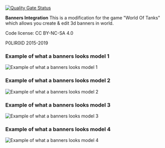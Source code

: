 ﻿
[![Quality Gate Status](https://sonarcloud.io/api/project_badges/measure?project=P0LIR0ID_wot-bannersintegration&metric=alert_status)](https://sonarcloud.io/dashboard?id=P0LIR0ID_wot-bannersintegration)

**Banners Integration** This is a modification for the game "World Of Tanks" which allows you create & edit 3d banners in world.

Code license: CC BY-NC-SA 4.0

P0LIR0ID 2015-2019

### Example of what a banners looks model 1
![Example of what a banners looks model 1](https://static.poliroid.ru/bannersintegration_banner1.jpg)

### Example of what a banners looks model 2
![Example of what a banners looks model 2](https://static.poliroid.ru/bannersintegration_banner2.jpg)

### Example of what a banners looks model 3
![Example of what a banners looks model 3](https://static.poliroid.ru/bannersintegration_banner3.jpg)

### Example of what a banners looks model 4
![Example of what a banners looks model 4](https://static.poliroid.ru/bannersintegration_banner4.jpg)
